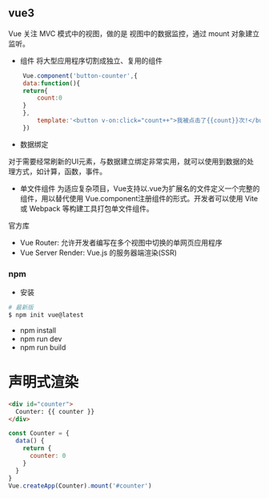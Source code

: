 ## vue3
Vue 关注 MVC 模式中的视图，做的是 视图中的数据监控，通过 mount 对象建立监听。 

- 组件 将大型应用程序切割成独立、复用的组件

```js
    Vue.component('button-counter',{
    data:function(){
    return{
        count:0
    }
    },
        template:'<button v-on:click="count++">我被点击了{{count}}次!</button>' 
    })
```
- 数据绑定

对于需要经常刷新的UI元素，与数据建立绑定非常实用，就可以使用到数据的处理方式，如计算，函数，事件。

- 单文件组件
为适应复杂项目，Vue支持以.vue为扩展名的文件定义一个完整的组件，用以替代使用 Vue.component注册组件的形式。开发者可以使用 Vite或 Webpack 等构建工具打包单文件组件。

官方库
- Vue Router: 允许开发者编写在多个视图中切换的单网页应用程序
- Vue Server Render: Vue.js 的服务器端渲染(SSR)

### npm
- 安装
``` sh
# 最新版
$ npm init vue@latest
```
- npm install
- npm run dev
- npm run build

# 声明式渲染

```html
<div id="counter">
  Counter: {{ counter }}
</div>
```

```js
const Counter = {
  data() {
    return {
      counter: 0
    }
  }
}
Vue.createApp(Counter).mount('#counter')
```

